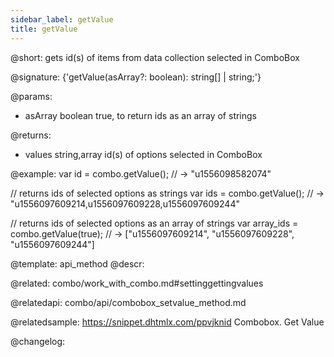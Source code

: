 ```yaml
---
sidebar_label: getValue
title: getValue
---          
```


@short: gets id(s) of items from data collection selected in ComboBox

@signature: {'getValue(asArray?: boolean): string[] | string;'}

@params:
- asArray 	boolean 	true, to return ids as an array of strings

@returns:
- values 	string,array 	id(s) of options selected in ComboBox

@example:
var id = combo.getValue();
// -> "u1556098582074"
 
// returns ids of selected options as strings
var ids = combo.getValue();
// -> "u1556097609214,u1556097609228,u1556097609244"
 
// returns ids of selected options as an array of strings
var array_ids = combo.getValue(true);
// -> ["u1556097609214", "u1556097609228", "u1556097609244"]


@template: api_method
@descr:

@related: combo/work_with_combo.md#settinggettingvalues

@relatedapi:
combo/api/combobox_setvalue_method.md

@relatedsample:
https://snippet.dhtmlx.com/ppvjknid	Combobox. Get Value

@changelog:


